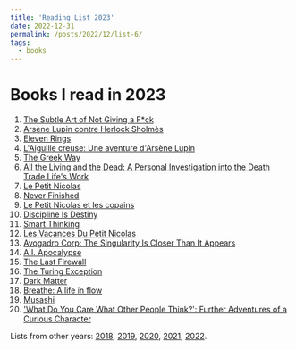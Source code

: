 ```yaml
---
title: 'Reading List 2023'
date: 2022-12-31
permalink: /posts/2022/12/list-6/
tags:
  - books
---
```


Books I read in 2023
======

1. [The Subtle Art of Not Giving a F*ck][1]
2. [Arsène Lupin contre Herlock Sholmès][2]
3. [Eleven Rings][3]
4. [L'Aiguille creuse: Une aventure d'Arsène Lupin][4]
5. [The Greek Way][5]
6. [All the Living and the Dead: A Personal Investigation into the Death Trade Life's Work][6]
7. [Le Petit Nicolas][7]
8. [Never Finished][8]
9. [Le Petit Nicolas et les copains][9]
10. [Discipline Is Destiny][10]
11. [Smart Thinking][11]
12. [Les Vacances Du Petit Nicolas][12]
13. [Avogadro Corp: The Singularity Is Closer Than It Appears][13]
14. [A.I. Apocalypse][14]
15. [The Last Firewall][15]
16. [The Turing Exception][16]
17. [Dark Matter][17]
18. [Breathe: A life in flow][18]
19. [Musashi][19]
20. ['What Do You Care What Other People Think?': Further Adventures of a Curious Character][20]

Lists from other years: [2018][list1], [2019][list2], [2020][list3], [2021][list4], [2022][list5].

[1]:https://www.amazon.fr/Subtle-Art-Not-Giving-Counterintuitive/dp/0062457713
[2]:https://www.amazon.fr/Ars%C3%A8ne-contre-Herlock-Sholmes-Policiers-ebook/dp/B005SI8U1A/ref=tmm_kin_swatch_0?_encoding=UTF8&qid=1675111238&sr=8-1
[3]:https://www.amazon.fr/Eleven-Rings-Phil-Jackson-ebook/dp/B00O30HH5Y/ref=tmm_kin_swatch_0?_encoding=UTF8&qid=1675111302&sr=8-1
[4]:https://www.amazon.fr/LAiguille-creuse-aventure-dArs%C3%A8ne-Lupin/dp/B09Z4JKQXC/ref=sr_1_1?__mk_fr_FR=%C3%85M%C3%85%C5%BD%C3%95%C3%91&crid=WHKLNHC813NZ&keywords=lupin+l%27aguille&qid=1677347000&sprefix=lupin+l%27aguille%2Caps%2C76&sr=8-1
[5]:https://www.amazon.fr/gp/product/B004AE34PU/ref=ppx_yo_dt_b_d_asin_title_o06?ie=UTF8&psc=1
[6]:https://www.amazon.fr/gp/product/B09K21LH4V/ref=ppx_yo_dt_b_d_asin_title_o07?ie=UTF8&psc=1
[7]:https://www.amazon.fr/Petit-Nicolas-Ren%C3%A9-Goscinny-ebook/dp/B00CZ8IHBE/ref=sr_1_2?__mk_fr_FR=%C3%85M%C3%85%C5%BD%C3%95%C3%91&crid=2JMNH25QXQ3LH&keywords=le+petit+nicolas&qid=1682882428&sprefix=le+petit+nicolas%2Caps%2C106&sr=8-2
[8]:https://www.amazon.fr/Never-Finished-Unshackle-Within-English-ebook/dp/B0BJMN7RMV/ref=sr_1_1?__mk_fr_FR=%C3%85M%C3%85%C5%BD%C3%95%C3%91&crid=11SE99A8OZR1U&keywords=never+finished&qid=1682882484&sprefix=never+finished%2Caps%2C87&sr=8-1
[9]:https://www.amazon.fr/Petit-Nicolas-copains-Ren%C3%A9-Goscinny-ebook/dp/B00R4W35NQ/ref=sr_1_2?__mk_fr_FR=%C3%85M%C3%85%C5%BD%C3%95%C3%91&crid=2YV6FQ8UYNJKP&keywords=le+petit+nicolas+e+les+copains&qid=1682882517&sprefix=le+petit+nicolas+e+les+copains%2Caps%2C124&sr=8-2
[10]:https://www.amazon.fr/Discipline-Destiny-Power-Self-Control-English-ebook/dp/B09PWRRCC7/ref=sr_1_1?__mk_fr_FR=%C3%85M%C3%85%C5%BD%C3%95%C3%91&crid=255EN8PEAMZTA&keywords=discipline+is+destiny&qid=1682882569&sprefix=discipline+is+destiny%2Caps%2C91&sr=8-1
[11]:https://www.amazon.fr/gp/product/B0068PHXV0/ref=ppx_yo_dt_b_d_asin_title_o00?ie=UTF8&psc=1
[12]:https://www.amazon.fr/gp/product/B00CYLLB10/ref=ppx_yo_dt_b_d_asin_title_o09?ie=UTF8&psc=1
[13]:https://www.amazon.fr/gp/product/B006ACIMQQ/ref=ppx_yo_dt_b_d_asin_title_o01?ie=UTF8&psc=1
[14]:https://www.amazon.fr/gp/product/B007FZVI2M/ref=ppx_yo_dt_b_d_asin_title_o09?ie=UTF8&psc=1
[15]:https://www.amazon.fr/gp/product/B00EEIGHDI/ref=ppx_yo_dt_b_d_asin_title_o08?ie=UTF8&psc=1
[16]:https://www.amazon.fr/gp/product/B00UGIOCUK/ref=ppx_yo_dt_b_d_asin_title_o08?ie=UTF8&psc=1
[17]:https://www.amazon.fr/Dark-Matter-Blake-Crouch/dp/144729758X/ref=sr_1_2?__mk_fr_FR=%C3%85M%C3%85%C5%BD%C3%95%C3%91&crid=LN0MM0GZJODQ&keywords=dark+matter&qid=1693482036&sprefix=dark+matter%2Caps%2C85&sr=8-2
[18]:https://www.amazon.fr/Breathe-Life-Flow-Rickson-Gracie/dp/0008440115/ref=sr_1_1?__mk_fr_FR=%C3%85M%C3%85%C5%BD%C3%95%C3%91&crid=ODCK1TES09S1&keywords=breathe&qid=1693482007&sprefix=breathe+%2Caps%2C85&sr=8-1
[19]:https://www.amazon.fr/Musashi-Epic-Novel-Samurai-Era/dp/156836427X/ref=sr_1_9?__mk_fr_FR=%C3%85M%C3%85%C5%BD%C3%95%C3%91&keywords=musashi&qid=1693482086&sr=8-9
[20]:https://www.amazon.fr/gp/product/0141030887?ref_=dbs_m_mng_rwt_calw_tpbk_1&storeType=ebooks

[list1]:https://tuliofalmeida.com/posts/2018/12/list-1/
[list2]:https://tuliofalmeida.com/posts/2019/12/list-2/
[list3]:https://tuliofalmeida.com/posts/2020/12/list-3/
[list4]:https://tuliofalmeida.com/posts/2020/12/list-4/
[list5]:https://tuliofalmeida.com/posts/2022/12/list-5/
[list6]:https://tuliofalmeida.com/posts/2022/12/list-6/
